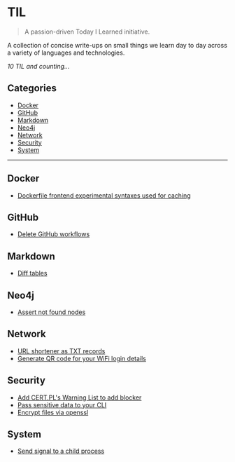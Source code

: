 # TIL

> A passion-driven Today I Learned initiative.

A collection of concise write-ups on small things we learn day to day across a variety of languages and technologies.

_10 TIL and counting..._

## Categories

* [Docker](#docker)
* [GitHub](#github)
* [Markdown](#markdown)
* [Neo4j](#neo4j)
* [Network](#network)
* [Security](#security)
* [System](#system)
---

## Docker

- [Dockerfile frontend experimental syntaxes used for caching](docker/frontend-experimental-caching.md)

## GitHub

- [Delete GitHub workflows](github/delete_workflow_batch.md)

## Markdown

- [Diff tables](markdown/table.md)

## Neo4j

- [Assert not found nodes](neo4j/assert-not-found.md)

## Network

- [URL shortener as TXT records](network/url-shortener-txt-records.md)
- [Generate QR code for your WiFi login details](network/wifi-qr-code.md)

## Security

- [Add CERT.PL's Warning List to add blocker](security/cert-warn-list.md)
- [Pass sensitive data to your CLI](security/cli-sensitive-input.md)
- [Encrypt files via openssl](security/openssl-enc/encryt-via-openssl.md)

## System

- [Send signal to a child process](system/signal/child-process-signal.md)
